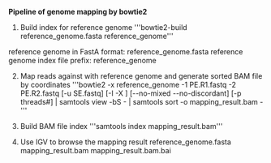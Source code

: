 **Pipeline of genome mapping by bowtie2**

1. Build index for reference genome
  '''bowtie2-build reference_genome.fasta reference_genome'''
  
  reference genome in FastA format: reference_genome.fasta
  reference genome index file prefix: reference_genome

2. Map reads against with reference genome and generate sorted BAM file by coordinates
  '''bowtie2 -x reference_genome -1 PE.R1.fastq -2 PE.R2.fastq [-u SE.fastq] [-I -X ] [--no-mixed --no-discordant] [-p threads#] | samtools view -bS - | samtools sort -o mapping_result.bam -'''

3. Build BAM file index
  '''samtools index mapping_result.bam'''

4. Use IGV to browse the mapping result
  reference_genome.fasta
  mapping_result.bam
  mapping_result.bam.bai
